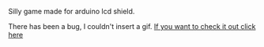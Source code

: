 Silly game made for arduino lcd shield.

There has been a bug, I couldn't insert a gif. [If you want to check it out click here](https://media.giphy.com/media/VJqrtwOqJi1AAZxpyu/giphy.gif)
